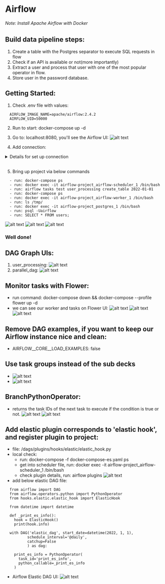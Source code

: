 # Airflow
###### Note: Install Apache Airflow with Docker
## Build data pipeline steps:
1. Create a table with the Postgres separator to execute SQL requests in flow
2. Check if an API is available or not(more importantly)
3. Extract a user and process that user with one of the most popular operator
in flow.
4. Store user in the password database.

## Getting Started:
  1. Check .env file with values:
````
  AIRFLOW_IMAGE_NAME=apache/airflow:2.4.2
  AIRFLOW_UID=50000
````

  2. Run to start: docker-compose up -d

  3. Go to: localhost:8080, you'll see the Airflow UI:
  ![alt text](image.png)

  4. Add connection:
  <details>
  <summary>Details for set up connection</summary>
    * Click: Admin <br>
    * Click: Connections: <br>
      * Connection id: postgres <br>
      * Connection Type: Postgres <br>
      * Host: postgres <br>
      * Login: airflow <br>
      * Password: airflow <br>
      * Port: 5432 <br>
      * Save it <br>
  </details>  <br>

  5. Bring up project via below commands
````
  - run: docker-compose ps
  - run: docker exec -it airflow-project_airflow-scheduler_1 /bin/bash
  - run: airflow tasks test user_processing create_table 2022-01-01
  - run: docker-compose ps
  - run: docker exec -it airflow-project_airflow-worker_1 /bin/bash
  - run: ls /tmp/
  - run: docker exec -it airflow-project_postgres_1 /bin/bash
  - run: psql -Uairflow
  - run: SELECT * FROM users;
````
![alt text](image-3.png)
![alt text](image-4.png)
![alt text](image-5.png)

### Well done!

## DAG Graph UIs:
1. user_processing:
![alt text](image-6.png)
2. parallel_dag:
![alt text](image-7.png)

## Monitor tasks with Flower:
* run command: docker-compose down && docker-compose --profile flower up -d
* we can see our worker and tasks on Flower UI:
![alt text](image-10.png)
![alt text](image-12.png)
![alt text](image-11.png)

## Remove DAG examples, if you want to keep our Airflow instance nice and clean:
* AIRFLOW__CORE__LOAD_EXAMPLES: false

## Use task groups instead of the sub decks
* ![alt text](image-13.png)
* ![alt text](image-14.png)

## BranchPythonOperator: 
* returns the task IDs of the next task to execute if the condition is true or not.
![alt text](image-15.png)
![alt text](image-16.png)

## Add elastic plugin corresponds to 'elastic hook', and register plugin to project:
* file: /dags/plugins/hooks/elastic/elastic_hook.py
* local check:
  * run: docker-compose -f docker-compose-es.yaml ps
  * get into scheduler file, run: docker exec -it airflow-project_airflow-scheduler_1 /bin/bash
  * check plugin details, run: airflow plugins
![alt text](image-17.png)
* add below elastic DAG file:
```` { .lang #example style="color: #333; background: #f8f8f8;" }
  from airflow import DAG
  from airflow.operators.python import PythonOperator
  from hooks.elastic.elastic_hook import ElasticHook

  from datetime import datetime

  def _print_es_info():
    hook = ElasticHook()
    print(hook.info)

  with DAG('elastic_dag', start_date=datetime(2022, 1, 1),
          schedule_interval='@daily',
          catchup=False
          ) as dag:
    
    print_es_info = PythonOperator(
      task_id='print_es_info',
      python_callable=_print_es_info
    )
````

* Airflow Elastic DAG UI:
![alt text](image-18.png)
